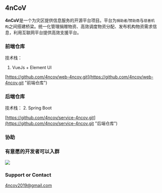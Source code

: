 ## 4nCoV

**4nCoV**是一个为灾区提供信息服务的开源平台项目。平台为`捐助者`/`赞助商`与`慈善机构`之间搭建桥梁。统一化管理捐赠物资、高效调度物资分配、发布机构物资需求信息，利用互联网平台提供高效支援平台。


### 前端仓库

技术栈：
1. VueJs + Element UI

[https://github.com/4ncov/web-4ncov.git](https://github.com/4ncov/web-4ncov.git "前端仓库")

### 后端仓库

技术栈：
2. Spring Boot

[https://github.com/4ncov/service-4ncov.git](https://github.com/4ncov/service-4ncov.git "后端仓库")

### 协助

### 有意愿的开发者可以入群

![](https://i.imgur.com/FOxVsjy.png)


### Support or Contact
<4ncov2019@gmail.com>
